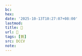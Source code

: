 ```yaml
---
bc:
hex:
date: '2025-10-13T10:27:07+08:00'
lastmod:
title: 􂺙
url: 􂺙
tags: [氈]
src: DCCV
note:
---
```

